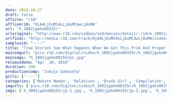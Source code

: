 ```yaml
---
date: 2018-10-27
draft: false
affsite: "r18"
afflinkr18: "NjA4LjEuMS4xLjAuMC4wLjAuMA"
url: "h_1002jgaho00155r"
urloriginal: "http://www.r18.com/videos/vod/movies/detail/-/id=h_1002jgaho00155r"
urlfinal: "http://media.r18.com/track/NjA4LjEuMS4xLjAuMC4wLjAuMA/videos/vod/movies/detail/-/id=h_1002jgaho00155r"
samplevid: "----"
title: "True Stories See What Happens When We Got This Prim And Proper Auntie Drunk And Alone With A Male Acquaintance..."
mainimgurl: "pics.r18.com/digital/video/h_1002jgaho00155r/h_1002jgaho00155rps.jpg"
mainimgs: "h_1002jgaho00155rps.jpg"
releasedate: "Apr. 10, 2018"
duration: 240
productioncomp: "Jukujo Gahousha"
girls: ['----']
categories: ['Mature Woman', 'Relatives', 'Drunk Girl', 'Compilation', 'Over 4 Hours']
imgurls: ['pics.r18.com/digital/video/h_1002jgaho00155r/h_1002jgaho00155rjp-1.jpg', 'pics.r18.com/digital/video/h_1002jgaho00155r/h_1002jgaho00155rjp-2.jpg', 'pics.r18.com/digital/video/h_1002jgaho00155r/h_1002jgaho00155rjp-3.jpg', 'pics.r18.com/digital/video/h_1002jgaho00155r/h_1002jgaho00155rjp-4.jpg', 'pics.r18.com/digital/video/h_1002jgaho00155r/h_1002jgaho00155rjp-5.jpg', 'pics.r18.com/digital/video/h_1002jgaho00155r/h_1002jgaho00155rjp-6.jpg', 'pics.r18.com/digital/video/h_1002jgaho00155r/h_1002jgaho00155rjp-7.jpg', 'pics.r18.com/digital/video/h_1002jgaho00155r/h_1002jgaho00155rjp-8.jpg', 'pics.r18.com/digital/video/h_1002jgaho00155r/h_1002jgaho00155rjp-9.jpg', 'pics.r18.com/digital/video/h_1002jgaho00155r/h_1002jgaho00155rjp-10.jpg', 'pics.r18.com/digital/video/h_1002jgaho00155r/h_1002jgaho00155rjp-11.jpg', 'pics.r18.com/digital/video/h_1002jgaho00155r/h_1002jgaho00155rjp-12.jpg', 'pics.r18.com/digital/video/h_1002jgaho00155r/h_1002jgaho00155rjp-13.jpg', 'pics.r18.com/digital/video/h_1002jgaho00155r/h_1002jgaho00155rjp-14.jpg', 'pics.r18.com/digital/video/h_1002jgaho00155r/h_1002jgaho00155rjp-15.jpg', 'pics.r18.com/digital/video/h_1002jgaho00155r/h_1002jgaho00155rjp-16.jpg', 'pics.r18.com/digital/video/h_1002jgaho00155r/h_1002jgaho00155rjp-17.jpg', 'pics.r18.com/digital/video/h_1002jgaho00155r/h_1002jgaho00155rjp-18.jpg', 'pics.r18.com/digital/video/h_1002jgaho00155r/h_1002jgaho00155rjp-19.jpg', 'pics.r18.com/digital/video/h_1002jgaho00155r/h_1002jgaho00155rjp-20.jpg']
imgs: ['h_1002jgaho00155rjp-1.jpg', 'h_1002jgaho00155rjp-2.jpg', 'h_1002jgaho00155rjp-3.jpg', 'h_1002jgaho00155rjp-4.jpg', 'h_1002jgaho00155rjp-5.jpg', 'h_1002jgaho00155rjp-6.jpg', 'h_1002jgaho00155rjp-7.jpg', 'h_1002jgaho00155rjp-8.jpg', 'h_1002jgaho00155rjp-9.jpg', 'h_1002jgaho00155rjp-10.jpg', 'h_1002jgaho00155rjp-11.jpg', 'h_1002jgaho00155rjp-12.jpg', 'h_1002jgaho00155rjp-13.jpg', 'h_1002jgaho00155rjp-14.jpg', 'h_1002jgaho00155rjp-15.jpg', 'h_1002jgaho00155rjp-16.jpg', 'h_1002jgaho00155rjp-17.jpg', 'h_1002jgaho00155rjp-18.jpg', 'h_1002jgaho00155rjp-19.jpg', 'h_1002jgaho00155rjp-20.jpg']
---
```

